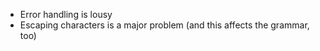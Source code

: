 * Error handling is lousy
* Escaping characters is a major problem (and this affects the grammar, too)
